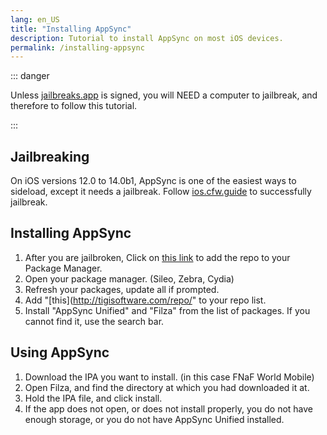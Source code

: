```yaml
---
lang: en_US
title: "Installing AppSync"
description: Tutorial to install AppSync on most iOS devices.
permalink: /installing-appsync
---
```

::: danger

Unless [jailbreaks.app](https://jailbreaks.app) is signed, you will NEED a computer to jailbreak, and therefore to follow this tutorial.

:::

## Jailbreaking

On iOS versions 12.0 to 14.0b1, AppSync is one of the easiest ways to sideload, except it needs a jailbreak. Follow [ios.cfw.guide](https://ios.cfw.guide) to successfully jailbreak.


## Installing AppSync

1. After you are jailbroken, Click on [this link](https://cydia.akemi.ai/add.php) to add the repo to your Package Manager.
2. Open your package manager. (Sileo, Zebra, Cydia)
3. Refresh your packages, update all if prompted.
4. Add "[this](http://tigisoftware.com/repo/" to your repo list.
4. Install "AppSync Unified" and "Filza" from the list of packages. If you cannot find it, use the search bar.

## Using AppSync

1. Download the IPA you want to install. (in this case FNaF World Mobile)
2. Open Filza, and find the directory at which you had downloaded it at.
3. Hold the IPA file, and click install.
4. If the app does not open, or does not install properly, you do not have enough storage, or you do not have AppSync Unified installed.
